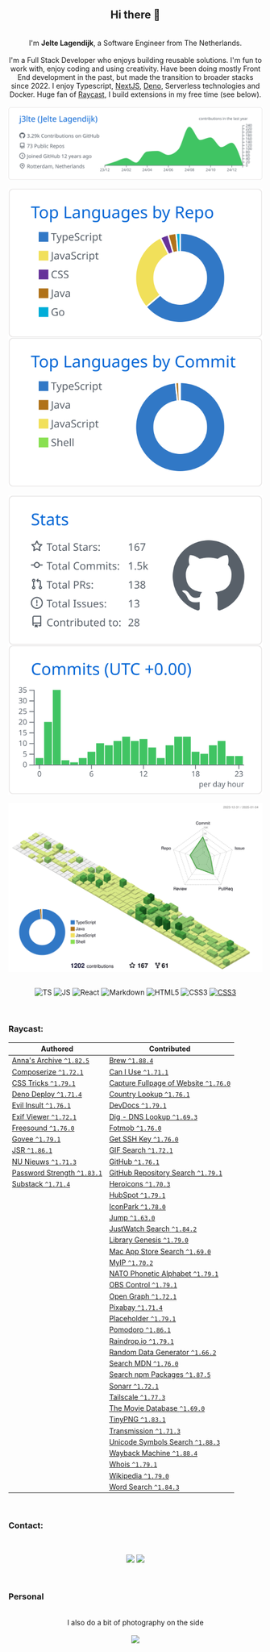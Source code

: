 <div align="center">
    <h2>Hi there 👋</h2><br>
    I'm <b>Jelte Lagendijk</b>, a Software Engineer from The Netherlands.<br><br>
    I'm a Full Stack Developer who enjoys building reusable solutions. I'm fun to work with, enjoy coding and using creativity.
Have been doing mostly Front End development in the past, but made the transition to broader stacks since 2022. I enjoy Typescript, <a href="https://nextjs.org/" target="_blank">NextJS</a>, <a href="https://deno.com/" target="_blank">Deno</a>, Serverless technologies and Docker. Huge fan of <a href="https://raycast.com/j3lte" target="_blank">Raycast</a>, I build extensions in my free time (see below).<br /><br />
</div>

<div align="center">
  <picture>
    <source media="(prefers-color-scheme: dark)" srcset="./profile-summary-card-output/github_dark/0-profile-details.svg">
    <source media="(prefers-color-scheme: light)" srcset="./profile-summary-card-output/github/0-profile-details.svg">
    <img align="center" alt="Profile details" src="./profile-summary-card-output/github/0-profile-details.svg">
  </picture>
</div>
<br />
<div align="center">
  <picture>
    <source media="(prefers-color-scheme: dark)" srcset="./profile-summary-card-output/github_dark/1-repos-per-language.svg">
    <source media="(prefers-color-scheme: light)" srcset="./profile-summary-card-output/github/1-repos-per-language.svg">
    <img align="center" alt="Repos per language" src="./profile-summary-card-output/github/1-repos-per-language.svg">
  </picture>
  <picture>
    <source media="(prefers-color-scheme: dark)" srcset="./profile-summary-card-output/github_dark/2-most-commit-language.svg">
    <source media="(prefers-color-scheme: light)" srcset="./profile-summary-card-output/github/2-most-commit-language.svg">
    <img align="center" alt="Most commit language" src="./profile-summary-card-output/github/2-most-commit-language.svg">
  </picture>
</div>
<br />
<div align="center">
  <picture>
    <source media="(prefers-color-scheme: dark)" srcset="./profile-summary-card-output/github_dark/3-stats.svg">
    <source media="(prefers-color-scheme: light)" srcset="./profile-summary-card-output/github/3-stats.svg">
    <img align="center" alt="Stats" src="./profile-summary-card-output/github/3-stats.svg">
  </picture>
  <picture>
    <source media="(prefers-color-scheme: dark)" srcset="./profile-summary-card-output/github_dark/4-productive-time.svg">
    <source media="(prefers-color-scheme: light)" srcset="./profile-summary-card-output/github/4-productive-time.svg">
    <img align="center" alt="Productive time" src="./profile-summary-card-output/github/4-productive-time.svg">
  </picture>
</div>
<br />
<div align="center">
  <picture>
    <source media="(prefers-color-scheme: dark)" srcset="./profile-3d-contrib/profile-night-green.svg">
    <source media="(prefers-color-scheme: light)" srcset="./profile-3d-contrib/profile-green-animate.svg">
    <img align="center" alt="Profile details" src="./profile-3d-contrib/profile-green-animate.svg">
  </picture>
</div>

<br />
<p align="center">
  <img align="center" alt="TS" src="https://img.shields.io/badge/typescript-%23007ACC.svg?style=for-the-badge&logo=typescript&logoColor=white">
  <img align="center" alt="JS" src="https://img.shields.io/badge/javascript-%23323330.svg?style=for-the-badge&logo=javascript&logoColor=%23F7DF1E">
  <img align="center" alt="React" src="https://img.shields.io/badge/react-%23282c34.svg?style=for-the-badge&logo=react&logoColor=61dafb">
  <img align="center" alt="Markdown" src="https://img.shields.io/badge/markdown-%23000000.svg?style=for-the-badge&logo=markdown&logoColor=white">
  <img align="center" alt="HTML5" src="https://img.shields.io/badge/html5-%23E34F26.svg?style=for-the-badge&logo=html5&logoColor=white">
  <img align="center" alt="CSS3" src="https://img.shields.io/badge/css3-%231572B6.svg?style=for-the-badge&logo=css3&logoColor=white">
  <a href="https://raycast.com/j3lte" target="_blank"><img align="center" alt="CSS3" src="https://img.shields.io/badge/raycast-%23000000.svg?style=for-the-badge&logo=raycast&logoColor=red"></a>
</p>

<br />
<h3>Raycast:</h3>

<!-- START RAYCAST -->

| Authored | Contributed |
| --- | --- |
| [Anna's Archive `^1.82.5`](https://raycast.com/j3lte/anna-s-archive) | [Brew `^1.88.4`](https://raycast.com/nhojb/brew) |
| [Composerize `^1.72.1`](https://raycast.com/j3lte/composerize) | [Can I Use `^1.71.1`](https://raycast.com/thomaslombart/can-i-use) |
| [CSS Tricks `^1.79.1`](https://raycast.com/j3lte/css-tricks) | [Capture Fullpage of Website `^1.76.0`](https://raycast.com/Coun1er/capture-fullpage-of-website) |
| [Deno Deploy `^1.71.4`](https://raycast.com/j3lte/deno-deploy) | [Country Lookup `^1.76.1`](https://raycast.com/pernielsentikaer/country-lookup) |
| [Evil Insult `^1.76.1`](https://raycast.com/j3lte/evil-insult) | [DevDocs `^1.79.1`](https://raycast.com/djpowers/devdocs) |
| [Exif Viewer `^1.72.1`](https://raycast.com/j3lte/exif) | [Dig - DNS Lookup `^1.69.3`](https://raycast.com/danielbahl/dig) |
| [Freesound `^1.76.0`](https://raycast.com/j3lte/freesound) | [Fotmob `^1.76.0`](https://raycast.com/iamlas/fotmob) |
| [Govee `^1.79.1`](https://raycast.com/j3lte/govee) | [Get SSH Key `^1.76.0`](https://raycast.com/Theon/get-ssh-key) |
| [JSR `^1.86.1`](https://raycast.com/j3lte/jsr) | [GIF Search `^1.72.1`](https://raycast.com/josephschmitt/gif-search) |
| [NU Nieuws `^1.71.3`](https://raycast.com/j3lte/nu-nieuws) | [GitHub `^1.76.1`](https://raycast.com/thomaslombart/github) |
| [Password Strength `^1.83.1`](https://raycast.com/j3lte/password-strength) | [GitHub Repository Search `^1.79.1`](https://raycast.com/thomas/github-repository-search) |
| [Substack `^1.71.4`](https://raycast.com/j3lte/substack) | [Heroicons `^1.70.3`](https://raycast.com/johndoe123789/heroicons) |
|   | [HubSpot `^1.79.1`](https://raycast.com/harisvsulaiman/hubspot) |
|   | [IconPark `^1.78.0`](https://raycast.com/koinzhang/iconpark) |
|   | [Jump `^1.63.0`](https://raycast.com/HelloImSteven/jump) |
|   | [JustWatch Search `^1.84.2`](https://raycast.com/rishabswift/search-justwatch) |
|   | [Library Genesis `^1.79.0`](https://raycast.com/yz3440/library-genesis) |
|   | [Mac App Store Search `^1.69.0`](https://raycast.com/say4n/mac-app-store-search) |
|   | [MyIP `^1.70.2`](https://raycast.com/Kang/myip) |
|   | [NATO Phonetic Alphabet `^1.79.1`](https://raycast.com/jns/nato-phonetic-alphabet) |
|   | [OBS Control `^1.79.1`](https://raycast.com/Yukai/obs-control) |
|   | [Open Graph `^1.72.1`](https://raycast.com/1weiho/open-graph) |
|   | [Pixabay `^1.71.4`](https://raycast.com/tonka3000/pixabay) |
|   | [Placeholder `^1.79.1`](https://raycast.com/koinzhang/placeholder) |
|   | [Pomodoro `^1.86.1`](https://raycast.com/asubbotin/pomodoro) |
|   | [Raindrop.io `^1.79.1`](https://raycast.com/lardissone/raindrop-io) |
|   | [Random Data Generator `^1.66.2`](https://raycast.com/loris/random) |
|   | [Search MDN `^1.76.0`](https://raycast.com/krzysztofzuraw/search-mdn) |
|   | [Search npm Packages `^1.87.5`](https://raycast.com/mrmartineau/search-npm) |
|   | [Sonarr `^1.72.1`](https://raycast.com/Aayush9029/sonarr) |
|   | [Tailscale `^1.77.3`](https://raycast.com/samlinville/tailscale) |
|   | [The Movie Database `^1.69.0`](https://raycast.com/Aayush9029/tmdb) |
|   | [TinyPNG `^1.83.1`](https://raycast.com/kawamataryo/tinypng) |
|   | [Transmission `^1.71.3`](https://raycast.com/FezVrasta/transmission) |
|   | [Unicode Symbols Search `^1.88.3`](https://raycast.com/mmazzarolo/unicode-symbols) |
|   | [Wayback Machine `^1.88.4`](https://raycast.com/pernielsentikaer/wayback-machine) |
|   | [Whois `^1.79.1`](https://raycast.com/zavbala/whois) |
|   | [Wikipedia `^1.79.0`](https://raycast.com/vimtor/wikipedia) |
|   | [Word Search `^1.84.3`](https://raycast.com/rishabswift/word-search) |

<!-- END RAYCAST -->

<br />
<h3>Contact:</h3>

<br />

<p align="center">
  <a href="https://www.linkedin.com/in/jeltelagendijk" target="_blank"><img src="https://img.shields.io/badge/-LinkedIn-%230077B5?style=for-the-badge&logo=linkedin&logoColor=white" target="_blank"></a>
  <a href="https://github.com/j3lte" target="_blank"><img src="https://img.shields.io/github/followers/J3lte?style=for-the-badge&logo=github&logoColor=white" target="_blank"></a>
</p>

<br />

<h3>Personal</h3>
<br />
<div align="center">
  I also do a bit of photography on the side<br /><br />
  <a href="https://instagram.com/j3lte" target="_blank"><img src="https://img.shields.io/badge/-Instagram-%23E4405F?style=for-the-badge&logo=instagram&logoColor=white" target="_blank"></a></div>
